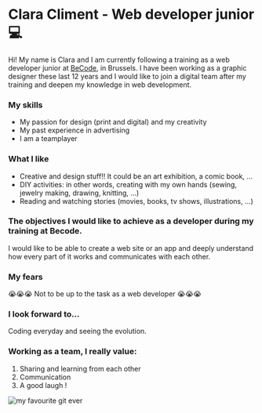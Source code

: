 # Clara Climent - Web developer junior 💻
Hi! My name is Clara and I am currently following a training as a web developer junior at [BeCode](https://becode.org/fr/apprendre/developpeur-web-junior/), in Brussels. I have been working as a graphic designer these last 12 years and I would like to join a digital team after my training and deepen my knowledge in web development. 

### My skills
* My passion for design (print and digital) and my creativity
* My past experience in advertising 
* I am a teamplayer

### What I like
* Creative and design stuff!! It could be an art exhibition, a comic book, ...
* DIY activities: in other words, creating with my own hands (sewing, jewelry making, drawing, knitting, ...)
* Reading and watching stories (movies, books, tv shows, illustrations, ...)

### The objectives I would like to achieve as a developer during my training at Becode.
I would like to be able to create a web site or an app and deeply understand how every part of it works and communicates with each other. 

### My fears
😭😭😭 Not to be up to the task as a web developer 😭😭😭

### I look forward to...
Coding everyday and seeing the evolution.

### Working as a team, I really value:
1. Sharing and learning from each other
2. Communication 
3. A good laugh !



![my favourite git ever](https://f.hellowork.com/blogdumoderateur/2013/02/nyan-cat-gif-1.gif)


